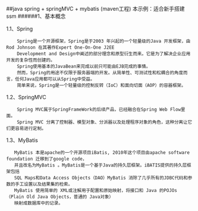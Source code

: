 ##java spring + springMVC + mybatis (maven工程)
本示例：适合新手搭建ssm
######1、基本概念

1.1、Spring

        Spring是一个开源框架，Spring是于2003 年兴起的一个轻量级的Java 开发框架，由Rod Johnson 在其著作Expert One-On-One J2EE 
        Development and Design中阐述的部分理念和原型衍生而来。它是为了解决企业应用开发的复杂性而创建的。
        Spring使用基本的JavaBean来完成以前只可能由EJB完成的事情。
        然而，Spring的用途不仅限于服务器端的开发。从简单性、可测试性和松耦合的角度而言，任何Java应用都可以从Spring中受益。
        简单来说，Spring是一个轻量级的控制反转（IoC）和面向切面（AOP）的容器框架。

1.2、SpringMVC
     
        Spring MVC属于SpringFrameWork的后续产品，已经融合在Spring Web Flow里面。
        Spring MVC 分离了控制器、模型对象、分派器以及处理程序对象的角色，这种分离让它们更容易进行定制。

1.3、MyBatis

       MyBatis 本是apache的一个开源项目iBatis, 2010年这个项目由apache software foundation 迁移到了google code，
       并且改名为MyBatis 。MyBatis是一个基于Java的持久层框架。iBATIS提供的持久层框架包括
       SQL Maps和Data Access Objects（DAO）MyBatis 消除了几乎所有的JDBC代码和参数的手工设置以及结果集的检索。
       MyBatis 使用简单的 XML或注解用于配置和原始映射，将接口和 Java 的POJOs（Plain Old Java Objects，普通的 Java对象）
       映射成数据库中的记录。